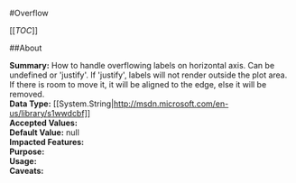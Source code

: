 #Overflow

[[_TOC_]]

##About

**Summary:**  How to handle overflowing labels on horizontal axis. Can be undefined or 'justify'. If 'justify', labels will not render outside the plot area. If there is room to move it, it will be aligned to the edge, else it will be removed.   
**Data Type:** [[System.String|http://msdn.microsoft.com/en-us/library/s1wwdcbf]]  
**Accepted Values:**   
**Default Value:** null  
**Impacted Features:**   
**Purpose:**   
**Usage:**   
**Caveats:**   

